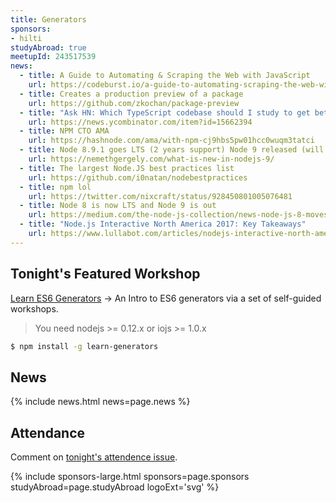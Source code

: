 ```yaml
---
title: Generators
sponsors:
- hilti
studyAbroad: true
meetupId: 243517539
news:
  - title: A Guide to Automating & Scraping the Web with JavaScript
    url: https://codeburst.io/a-guide-to-automating-scraping-the-web-with-javascript-chrome-puppeteer-node-js-b18efb9e9921
  - title: Creates a production preview of a package
    url: https://github.com/zkochan/package-preview
  - title: "Ask HN: Which TypeScript codebase should I study to get better?"
    url: https://news.ycombinator.com/item?id=15662394
  - title: NPM CTO AMA
    url: https://hashnode.com/ama/with-npm-cj9hbs5pw01hcc0wuqm3tatci
  - title: Node 8.9.1 goes LTS (2 years support) Node 9 released (will not go LTS)
    url: https://nemethgergely.com/what-is-new-in-nodejs-9/
  - title: The largest Node.JS best practices list
    url: https://github.com/i0natan/nodebestpractices
  - title: npm lol
    url: https://twitter.com/nixcraft/status/928450801005076481
  - title: Node 8 is now LTS and Node 9 is out
    url: https://medium.com/the-node-js-collection/news-node-js-8-moves-into-long-term-support-and-node-js-9-becomes-the-new-current-release-line-74cf754a10a0
  - title: "Node.js Interactive North America 2017: Key Takeaways"
    url: https://www.lullabot.com/articles/nodejs-interactive-north-america-2017-key-takeaways
---
```


## Tonight's Featured Workshop

[Learn ES6 Generators](https://github.com/isRuslan/learn-generators) → An Intro to ES6 generators via a set of self-guided workshops.

> You need nodejs >= 0.12.x or iojs >= 1.0.x

```sh
$ npm install -g learn-generators
```

## News

{% include news.html news=page.news %}

## Attendance

Comment on [tonight's attendence issue](https://github.com/nodeschool/dallas/issues/119).

{% include sponsors-large.html sponsors=page.sponsors studyAbroad=page.studyAbroad logoExt='svg' %}

